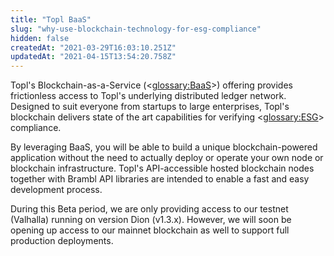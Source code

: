 ```yaml
---
title: "Topl BaaS"
slug: "why-use-blockchain-technology-for-esg-compliance"
hidden: false
createdAt: "2021-03-29T16:03:10.251Z"
updatedAt: "2021-04-15T13:54:20.758Z"
---
```

Topl's Blockchain-as-a-Service (<<glossary:BaaS>>) offering provides frictionless access to Topl's underlying distributed ledger network. Designed to suit everyone from startups to large enterprises, Topl's blockchain delivers state of the art capabilities for verifying <<glossary:ESG>> compliance. 

By leveraging BaaS, you will be able to build a unique blockchain-powered application without the need to actually deploy or operate your own node or blockchain infrastructure. Topl's API-accessible hosted blockchain nodes together with Brambl API libraries are intended to enable a fast and easy development process.

During this Beta period, we are only providing access to our testnet (Valhalla) running on version Dion (v1.3.x). However, we will soon be opening up access to our mainnet blockchain as well to support full production deployments.